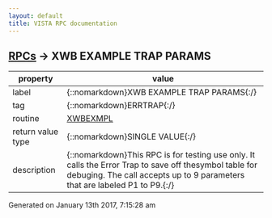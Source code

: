 ```yaml
---
layout: default
title: VISTA RPC documentation
---
```




## [RPCs](TableOfContent.md) &#8594; XWB EXAMPLE TRAP PARAMS 

 property | value 
--- | --- 
 label | {::nomarkdown}XWB EXAMPLE TRAP PARAMS{:/}
 tag | {::nomarkdown}ERRTRAP{:/}
 routine | [XWBEXMPL](http://code.osehra.org/dox/Routine_XWBEXMPL_source.html)
 return value type | {::nomarkdown}SINGLE VALUE{:/}
 description | {::nomarkdown}This RPC is for testing use only. It calls the Error Trap to save off thesymbol table for debuging. The call accepts up to 9 parameters that are labeled P1 to P9.{:/}




 Generated on January 13th 2017, 7:15:28 am